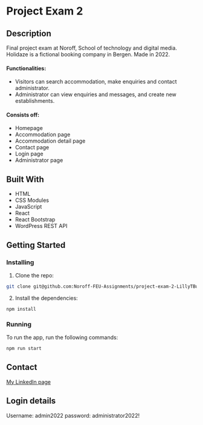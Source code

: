 # Project Exam 2

## Description

Final project exam at Noroff, School of technology and digital media. Holidaze is a fictional booking company in Bergen. Made in 2022.

#### Functionalities:

- Visitors can search accommodation, make enquiries and contact administrator.
- Administrator can view enquiries and messages, and create new establishments.

#### Consists off:

- Homepage
- Accommodation page
- Accommodation detail page
- Contact page
- Login page
- Administrator page

## Built With

- HTML
- CSS Modules
- JavaScript
- React
- React Bootstrap
- WordPress REST API

## Getting Started

### Installing

1. Clone the repo:

```bash
git clone git@github.com:Noroff-FEU-Assignments/project-exam-2-LillyTBui.git
```

2. Install the dependencies:

```
npm install
```

### Running

To run the app, run the following commands:

```bash
npm run start
```

## Contact

[My LinkedIn page](https://www.linkedin.com/in/lilly-thi-bui-479920233/)

## Login details

Username: admin2022
password: administrator2022!
